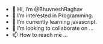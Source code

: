 - 👋 Hi, I’m @BhuvneshRaghav
- 👀 I’m interested in Programming.
- 🌱 I’m currently learning javascript.
- 💞️ I’m looking to collaborate on ...
- 📫 How to reach me ...

<!---
BhuvneshRaghav/BhuvneshRaghav is a ✨ special ✨ repository because its `README.md` (this file) appears on your GitHub profile.
You can click the Preview link to take a look at your changes.
--->

